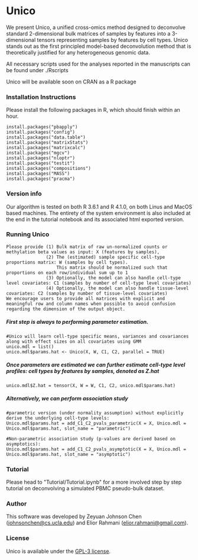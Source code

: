 # Unico
We present Unico, a unified cross-omics method designed to deconvolve standard 2-dimensional bulk matrices of samples by features into a 3-dimensional tensors representing samples by features by cell types. Unico stands out as the first principled model-based deconvolution method that is theoretically justified for any heterogeneous genomic data.

All necessary scripts used for the analyses reported in the manuscripts can be found under ./Rscripts

Unico will be available soon on CRAN as a R package

### Installation Instructions
Please install the following packages in R, which should finish within an hour.
```
install.packages("pbapply")
install.packages("config")
install.packages("data.table")
install.packages("matrixStats")
install.packages("matrixcalc")
install.packages("mgcv")
install.packages("nloptr")
install.packages("testit")
install.packages("compositions")
install.packages("MASS")
install.packages("pracma")
```
### Version info
Our algorithm is tested on both R 3.6.1 and R 4.1.0, on both Linus and MacOS based machines.
The entirety of the system environment is also included at the end in the tutorial notebook and its associated html exported version.


### Running Unico
```
Please provide (1) Bulk matrix of raw un-normalized counts or methylation beta values as input: X (features by samples),
               (2) The (estimated) sample specific cell-type proportions matrix: W (samples by cell types).
                   This matrix should be normalized such that proportions on each row/individual sum up to 1
               (3) Optionally, the model can also handle cell-type level covariates: C1 (samples by number of cell-type level covariates)
               (4) Optionally, the model can also handle tissue-level covariates: C2 (samples by number of tissue-level covariates)
We encourage users to provide all matrices with explicit and meaningful row and column names when possible to avoid confusion regarding the dimension of the output object.
```
##### First step is always to performing parameter estimation.
```
#Unico will learn cell-type specific means, variances and covariances along with effect sizes on all covariates using GMM
unico.mdl = list()
unico.mdl$params.hat <- Unico(X, W, C1, C2, parallel = TRUE)
```
##### Once parameters are estimated we can further estimate cell-type level profiles: cell types by features by samples, denoted as Z.hat
```
unico.mdl$Z.hat = tensor(X, W = W, C1, C2, unico.mdl$params.hat)
```
##### Alternatively, we can perform association study
```
#parametric version (under normality assumption) without explicitly derive the underlying cell-type levels:
Unico.mdl$params.hat = add_C1_C2_pvals_parametric(X = X, Unico.mdl = Unico.mdl$params.hat, slot_name = "parametric")
```
```
#Non-parametric association study (p-values are derived based on asymptotics):
Unico.mdl$params.hat = add_C1_C2_pvals_asymptotic(X = X, Unico.mdl = Unico.mdl$params.hat, slot_name = "asymptotic")
```
### Tutorial
Please head to "Tutorial/Tutorial.ipynb" for a more involved step by step tutorial on deconvolving a simulated PBMC pseudo-bulk dataset.

### Author

This software was developed by Zeyuan Johnson Chen (johnsonchen@cs.ucla.edu) and Elior Rahmani (elior.rahmani@gmail.com).

### License

Unico is available under the <a href="https://opensource.org/licenses/GPL-3.0" target="_blank">GPL-3 license</a>.

